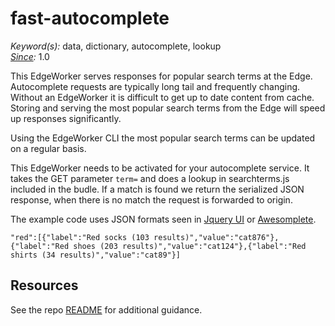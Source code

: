 # fast-autocomplete

*Keyword(s):* data, dictionary, autocomplete, lookup<br>
*[Since](https://learn.akamai.com/en-us/webhelp/edgeworkers/edgeworkers-user-guide/GUID-14077BCA-0D9F-422C-8273-2F3E37339D5B.html):* 1.0

This EdgeWorker serves responses for popular search terms at the Edge. Autocomplete requests are typically long tail and frequently changing. Without an EdgeWorker it is difficult to get up to date content from cache. Storing and serving the most popular search terms from the Edge will speed up responses significantly.

Using the EdgeWorker CLI the most popular search terms can be updated on a regular basis.

This EdgeWorker needs to be activated for your autocomplete service.  It takes the GET parameter `term=` and does a lookup in searchterms.js included in the budle. If a match is found we return the serialized JSON response, when there is no match the request is forwarded to origin.

The example code uses JSON formats seen in [Jquery UI](https://jqueryui.com/autocomplete/) or [Awesomplete](https://leaverou.github.io/awesomplete/).

`"red":[{"label":"Red socks (103 results)","value":"cat876"},{"label":"Red shoes (203 results)","value":"cat124"},{"label":"Red shirts (34 results)","value":"cat89"}]`

## Resources
See the repo [README](https://github.com/akamai/edgeworkers-examples#Resources) for additional guidance.
